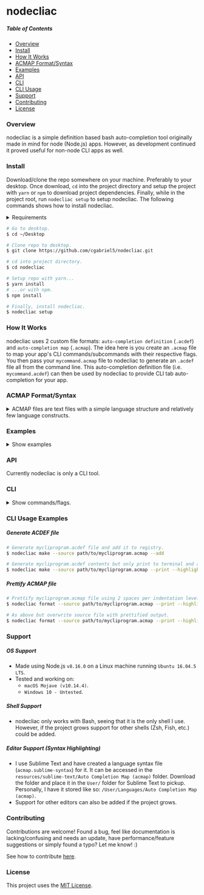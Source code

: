 # nodecliac

##### Table of Contents

- [Overview](#overview)
- [Install](#install)
- [How It Works](#how-it-works)
- [ACMAP Format/Syntax](#acmap-format-syntax)
- [Examples](#examples)
- [API](#API)
- [CLI](#cli)
- [CLI Usage](#cli-usage-examples)
- [Support](#support)
- [Contributing](#contributing)
- [License](#license)

<a name="overview"></a>

### Overview

nodecliac is a simple definition based bash auto-completion tool originally made in mind for node (Node.js) apps. However, as development continued it proved useful for non-node CLI apps as well.

<a name="install"></a>

### Install

Download/clone the repo somewhere on your machine. Preferably to your desktop. Once download, `cd` into the project directory and setup the project with `yarn` or `npm` to download project dependencies. Finally, while in the project root, run `nodecliac setup` to setup nodecliac. The following commands shows how to install nodecliac.

<details>
  <summary>Requirements</summary>

- Node.js `8+`
- Perl `5+`
- Bash `4.3+`
  - `macOS`, by default, comes with with Bash `3.2` so please update it.
    - [Homebrew](https://brew.sh/) can be used to [update bash](https://akrabat.com/upgrading-to-bash-4-on-macos/).
      </details>

```sh
# Go to desktop.
$ cd ~/Desktop

# Clone repo to desktop.
$ git clone https://github.com/cgabriel5/nodecliac.git

# cd into project directory.
$ cd nodecliac

# Setup repo with yarn...
$ yarn install
# ...or with npm.
$ npm install

# Finally, install nodecliac.
$ nodecliac setup
```

<a name="how-it-works"></a>

### How It Works

nodecliac uses 2 custom file formats: `auto-completion definition` (`.acdef`) and `auto-completion map` (`.acmap`). The idea here is you create an `.acmap` file to map your app's CLI commands/subcommands with their respective flags. You then pass your `mycommand.acmap` file to nodecliac to generate an `.acdef` file all from the command line. This auto-completion definition file (i.e. `mycommand.acdef`) can then be used by nodecliac to provide CLI tab auto-completion for your app.

<a name="acmap-format-syntax"></a>

### ACMAP Format/Syntax

<details>
  <summary>ACMAP files are text files with a simple language structure and relatively few language constructs.</summary>

##### Comments

- Comments are identified by a number-sign followed by a single whitespace character (tab or space) (<code># </code>).
- Any amount of whitespace indentation can precede the comment.
- Comments must be on their own line.
- Multi-line comments do not exist and trailing comments are invalid.

```acmap
# The space after '#' is required.
  # Starting white space is perfectly fine.
```

##### Settings

- Settings start off with an at-sign (`@`) followed by the setting name.
- Setting values are assigned with `=` followed by the setting value.
- Any amount of whitespace before and after `=` is fine, but keep things tidy.
- No amount of indentation can precede a setting declaration.
- To be clear, settings can be declared _anywhere_ within your `.acmap` file but to quickly see what settings are being declared they should be placed at the top of the file.

```acmap
# It is ok to have comments before settings.
@default = "default"
@filedir=true
@disable    =   false
```

##### Command Chains

- Your program's commands/subcommands should be thought of as a chain which reads from left to right.
- It starts with your CLI program's name, is followed by any commands/subcommands, and is dot (`.`) delimited.
- If a subcommand happens to use a dot then simply escape the dot.
- Non escaped dots will be used as delimiters.
- No amount of indentation can precede a command chain.

Say your app's CLI program name is `mycliprogram` and it has 2 commands `install` and `uninstall`. Your `mycliprogram.acmap` file will look like:

```acmap
mycliprogram.install
mycliprogram.uninstall
```

##### Flags

To define flags we need to add to the [command chain](#command-chains) syntax.

- Flags are wrapped with `= [` and a closing `]`.
- The `= [` must be on the same line of the command chain.
- The closing `]` must be on its own line and can have any amount of indentation.

Using the example from the [command chain](#command-chains) section, say the `install` command has the flags: `destination/d` and `force/f`. ACMAP can be updated to:

```acmap
mycliprogram.install = [
  --destination
  -d
  --force
  -f
]
mycliprogram.uninstall
```

<details>
  <summary>Show flag variations</summary>

##### Flags (user input)

- If flag requires user input append `=` to the flag.

```acmap
mycliprogram.command = [
  --flag=
]
```

##### Flags (boolean)

- If flag does not require input and is more a switch (yes/no boolean) then append `?` to the flag.
- Though not required, doing so will let the auto-completion engine know the flag does not require value auto-completion.

```acmap
mycliprogram.command = [
  --flag?
]
```

##### Flags (multi-flag)

- Sometimes a flag can be supplied multiple times.
- Let the auto-completion engine know this by using the multi-flag indicator `*`.

```acmap
mycliprogram.command = [
  # Allow user to provide multiple file paths.
  --file=*

  # Hard-coded values.
  --colors=*(red green yellow)
]
```

##### Flags Values (one liner)

- This method should be used when the flag value list is short.
- Otherwise the long form method should be used.
- **Note**: Values must be delimited with spaces.
- **Note**: When a flag has many values a [long form list](#flags-values-long-form) should be used for clarities sake.

```acmap
mycliprogram.command = [
  # Supplied 1, "2", false, 4 as hard-coded values.
  --flag=(1 "2" false 4)

  # If multiple values can be supplied to program use the multi-flag indicator '*'.
  # This will allow --flag to be used multiple times until all values have been used.
  --flag=*(1 "2" false 4)
]
```

<a name="flags-values-long-form"></a>

##### Flags Values (long form)

- Flag long form list are wrapped with `=(` and a closing `)`.
- The `=(` must be on the same line as the flag.
- The closing `)` must be on its own line and can have any amount of indentation.
- A flag value option starts with <code>- </code> (a hyphen + a space) followed by the value.
- Any amount of whitespace indentation can precede the flag value option <code>- </code> sequence.

```acmap
mycliprogram.command = [
  --flag=(
    - 1
    - "2"
    - false
    - 4
  )

  # Allow flag to be used multiple times.
  --flag=*(
    - 1
    - "2"
    - false
    - 4
  )
]
mycliprogram.uninstall
```

##### Flags (dynamic values)

Sometimes hard-coded values are not enough so a `command-flag` can be used. A `command-flag` runs a command that expects output. By default the returned command's output expects each completion item to be on its own line (newline delimited list). However, if you need to change the delimiter character to a space, hyphen, etc. then simply add the delimiter character to the command flag. The syntax for a `command-flag` is as follows:

- `$("cat ~/colors.text")`: Will run command and split output on newlines to get individual options.
- `$("cat ~/colors.text", " ")`: Will run command and split output on spaces to get individual options.

If the command requires arguments they can be hard-coded or dynamically supplied.

- `$("cat ~/colors.text", "!red", $"cat ~/names.text", "-")`: This will provide the hard-coded `!red` value and run the `cat ~/names.text` flag command argument. Once all dynamic arguments are ran their outputs along with the hard-coded values are passed to the command `cat ~/colors.text` in the order they were provided. So `!red` will be argument `0` and the output of `cat ~/names.text` will be argument `1`.
- Once `cat ~/colors.text` is ran the output will be split by hyphens and will finally get passed to the auto-completion engine.
- **Note**: Arguments prefixed with the `$` character denotes it's a dynamic flag command argument.

**Escaping**: Internally the following characters have special uses: `$` and `|`. This means that when using these characters inside a command they will have to be escaped. Take the following examples:

- `--flag=$("echo \$0-\$1", $"echo 'john'", "doe", "-")`: The `$`s in the command are escaped.
- `--flag=$("nodecliac list \| grep -oP \"(?<=─ )([-a-z]*)\"")`: Here the `|` gets escaped as well.

```acmap
mycliprogram.command = [
  # The '*' denotes the flag is a multi-flag meaning it can be used/supplied to program multiple times.
  --flag=*
  --flag=(
    # The flag-command's output will be used as option values.
    - $("cat ~/values.text")

    # Hard coded and dynamically generated values will be supplied to auto-completion script.
    - index.js
    - ':task:js'
    - "some-thing"
  )

  # flag above can be shortened to:
  --flag=*(
    - index.js
    - ':task:js'
    - "some-thing"
    - $("cat ~/file.text")
  )
]
mycliprogram.uninstall
```

</details>

### Miscellaneous 

#### Blank Lines

Blank lines (empty lines) are allowed and ignored when generating `.acdef` file.

#### Duplicate Command Chains/Flags/Settings

Though allowed the parser will warn when duplicate command chains/flags/settings are detected.

#### Indentation

Indentation is all allowed but when declaring command chains and settings.

</details>

<a name="examples"></a>

### Examples

<details><summary>Show examples</summary>

##### Sublime Text ACMAP

The following represents `subl.acmap`, the Sublime Text nodecliac auto-completion map file.

```acmap
subl = [
  --project
  --command
  --new-window?
  --add
  --wait?
  --background?
  --help?
  --version?
]
```

##### nodecliac ACMAP

**One liner**: The following represents `nodecliac.acmap`, the nodecliac auto-completion map file.

```acmap
nodecliac = --version?
nodecliac.setup = --rcfilepath|--force?
nodecliac.uninstall = --rcfilepath
nodecliac.list
nodecliac.make = --add?|--force?|--source|--save?|--print?|--highlight?|--trace?|--nowarn?
nodecliac.status = --enable?|--disable?
nodecliac.format = --indent|--source|--save?|--print?|--highlight?|--strip-comments?|--trace?|--nowarn?
nodecliac.print = --command=|--command=$("for f in ~/.nodecliac/defs/*; do echo \"\${f##*/}\"; done;")
```

**Long form**: Verbose `nodecliac.acmap` alternative. Although verbose this is effectively the same as above. You can pick which to use or settle on a mixture of both.

```acmap
nodecliac = [
  --version?
]
nodecliac.setup = [
  --rcfilepath
  --force?
]
nodecliac.uninstall = [
  --rcfilepath
]
nodecliac.list
nodecliac.make = [
  --add?
  --force?
  --source
  --save?
  --print?
  --highlight?
  --trace?
  --nowarn?
]
nodecliac.status = [
  --enable?
  --disable?
]
nodecliac.format = [
  --indent
  --source
  --save?
  --print?
  --highlight?
  --strip-comments?
  --trace?
  --nowarn?
]
nodecliac.print = [
  --command=
  --command=$("for f in ~/.nodecliac/defs/*; do echo \"\${f##*/}\"; done;")
]
```

</details>

<a name="API"></a>

### API

Currently nodecliac is only a CLI tool.

<a name="cli"></a>

### CLI

<details>
  <summary>Show commands/flags.</summary>

- `format`: Prettifies `.acmap` file.
  - `--highlight`: Syntax highlight output.
  - `--nowarn`: Don't print parser warnings.
  - `--save`: Overwrite source file with prettified output
  - `--strip-comments`: Remove all comments from final output.
  - `--indent` (**required**): Formatting indentation information can be provided like:
    - `s` for spaces or `t` for tabs followed by `:<NUMBER>`.
    - `t:1`: Use 1 tab per indentation level.
    - `s:2`: Use 2 spaces per indentation level.
  - `--print`: Print output to console.
  - `--source` (**required**): The `.acmap` file path.
  - `--trace`: Used for debugging purposes only.
- `list`: Lists installed auto-completion definition files (`.acdef`).
- `make`: Generate `.acdef` file from an `.acmap` file.
  - `--add`: Add generated `.acdef` file to nodecliac auto-completion registry.
  - `--highlight`: Syntax highlight output.
  - `--print`: Print output to console.
  - `--source` (**required**): The `.acmap` file path.
  - `--force`: If an `.acdef` file exists for the command then this flag is needed to overwrite old `.acdef` file.
  - `--nowarn`: Don't print parser warnings.
  - `--save`: Will save generated `.acdef` file to source location.
  - `--trace`: Used for debugging purposes only.
- `print`: Simple command used to showcase nodecliac's ability to generate dynamic flag option values on-the-fly.
  - `--command=`: The file to print (list dynamically generated based on available files in registry).
- `setup`: Installs and setups nodecliac.
  - `--force`: If nodecliac is already installed this flag is needed for overwrite old install.
  - `--rcfilepath`: By default setup will look for `~/.bashrc` to add modifications to. Supply the path to another rc file if you don't want changes to be made to `~/.bashrc`.
  - To be transparent this is what gets added the your rc file:
    - `ncliac=~/.nodecliac/src/main.sh;if [ -f "$ncliac" ];then source "$ncliac";fi;`
    - The line will load the file `~/.nodecliac/src/main.sh` if it exists. `main.sh` registers all `~/.nodecliac/defs/*.acdef` files with the auto-completion script to work with bash-completion.
- `status`: Checks whether nodecliac is enabled/disabled.
  - `--enable`: Enables nodecliac if disabled.
  - `--disable`: Disables nodecliac if enabled.
- `uninstall`: Uninstalls nodecliac/reverts rc file changes.
  - `--rcfilepath`: rc file used in setup to remove changes from.
    </details>

<a name="cli-usage-examples"></a>

### CLI Usage Examples

##### Generate ACDEF file

```sh
# Generate mycliprogram.acdef file and add it to registry.
$ nodecliac make --source path/to/mycliprogram.acmap --add

# Generate mycliprogram.acdef contents but only print to terminal and add syntax highlighting for clarity.
$ nodecliac make --source path/to/mycliprogram.acmap --print --highlight
```

##### Prettify ACMAP file

```sh
# Prettify mycliprogram.acmap file using 2 spaces per indentation level and log/highlight output.
$ nodecliac format --source path/to/mycliprogram.acmap --print --highlight --indent "s:2"

# As above but overwrite source file with prettified output.
$ nodecliac format --source path/to/mycliprogram.acmap --print --highlight --indent "s:2" --save
```

<a name="support"></a>

### Support

##### OS Support

- Made using Node.js `v8.16.0` on a Linux machine running `Ubuntu 16.04.5 LTS`.
- Tested and working on:
  - `macOS Mojave (v10.14.4)`.
  - `Windows 10 - Untested`.

##### Shell Support

- nodecliac only works with Bash, seeing that it is the only shell I use. However, if the project grows support for other shells (Zsh, Fish, etc.) could be added.

##### Editor Support (Syntax Highlighting)

- I use Sublime Text and have created a language syntax file (`acmap.sublime-syntax`) for it. It can be accessed in the `resources/sublime-text/Auto Completion Map (acmap)` folder. Download the folder and place it in the `User/` folder for Sublime Text to pickup. Personally, I have it stored like so: `/User/Languages/Auto Completion Map (acmap)`.
- Support for other editors can also be added if the project grows.

<a name="contributing"></a>

### Contributing

Contributions are welcome! Found a bug, feel like documentation is lacking/confusing and needs an update, have performance/feature suggestions or simply found a typo? Let me know! :)

See how to contribute [here](/CONTRIBUTING.md).

<a name="license"></a>

### License

This project uses the [MIT License](/LICENSE.txt).
